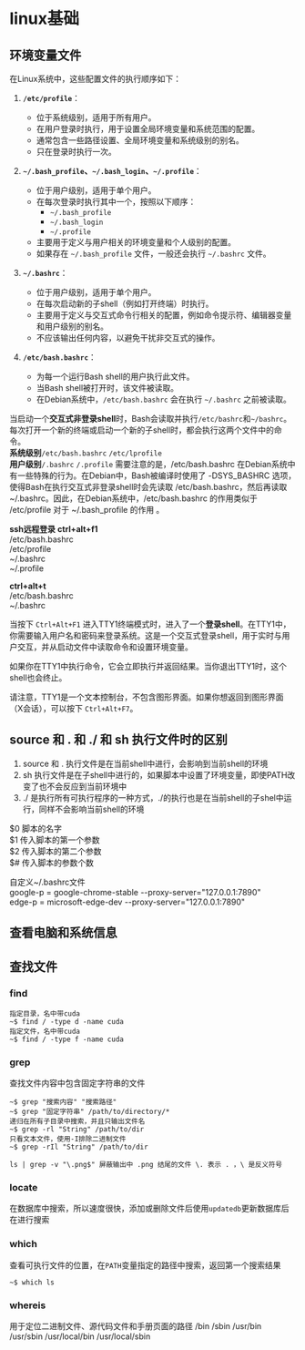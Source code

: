 # linux基础
## 环境变量文件
在Linux系统中，这些配置文件的执行顺序如下：

1. **`/etc/profile`**：
    - 位于系统级别，适用于所有用户。
    - 在用户登录时执行，用于设置全局环境变量和系统范围的配置。
    - 通常包含一些路径设置、全局环境变量和系统级别的别名。
    - 只在登录时执行一次。

2. **`~/.bash_profile`、`~/.bash_login`、`~/.profile`**：
    - 位于用户级别，适用于单个用户。
    - 在每次登录时执行其中一个，按照以下顺序：
        - `~/.bash_profile`
        - `~/.bash_login`
        - `~/.profile`
    - 主要用于定义与用户相关的环境变量和个人级别的配置。
    - 如果存在 `~/.bash_profile` 文件，一般还会执行 `~/.bashrc` 文件。

3. **`~/.bashrc`**：
    - 位于用户级别，适用于单个用户。
    - 在每次启动新的子shell（例如打开终端）时执行。
    - 主要用于定义与交互式命令行相关的配置，例如命令提示符、编辑器变量和用户级别的别名。
    - 不应该输出任何内容，以避免干扰非交互式的操作。

4. **`/etc/bash.bashrc`**：
    - 为每一个运行Bash shell的用户执行此文件。
    - 当Bash shell被打开时，该文件被读取。
    - 在Debian系统中，`/etc/bash.bashrc` 会在执行 `~/.bashrc` 之前被读取。

当启动一个**交互式非登录shell**时，Bash会读取并执行```/etc/bashrc```和```~/bashrc```。每次打开一个新的终端或启动一个新的子shell时，都会执行这两个文件中的命令。  
**系统级别**```/etc/bash.bashrc```   ```/etc/lprofile```  
**用户级别**```/.bashrc```  ```/.profile```
需要注意的是，/etc/bash.bashrc 在Debian系统中有一些特殊的行为。在Debian中，Bash被编译时使用了 -DSYS_BASHRC 选项，使得Bash在执行交互式非登录shell时会先读取 /etc/bash.bashrc，然后再读取 ~/.bashrc。因此，在Debian系统中，/etc/bash.bashrc 的作用类似于 /etc/profile 对于 ~/.bash_profile 的作用 。  

**ssh远程登录**  **ctrl+alt+f1**   
/etc/bash.bashrc  
/etc/profile  
~/.bashrc  
~/.profile  

**ctrl+alt+t**  
/etc/bash.bashrc  
~/.bashrc  
 



当按下 `Ctrl+Alt+F1` 进入TTY1终端模式时，进入了一个**登录shell**。在TTY1中，你需要输入用户名和密码来登录系统。这是一个交互式登录shell，用于实时与用户交互，并从启动文件中读取命令和设置环境变量。

如果你在TTY1中执行命令，它会立即执行并返回结果。当你退出TTY1时，这个shell也会终止。

请注意，TTY1是一个文本控制台，不包含图形界面。如果你想返回到图形界面（X会话），可以按下 `Ctrl+Alt+F7`。




## source 和 . 和 ./ 和 sh 执行文件时的区别 
1. source 和 . 执行文件是在当前shell中进行，会影响到当前shell的环境  
2. sh 执行文件是在子shell中进行的，如果脚本中设置了环境变量，即使PATH改变了也不会反应到当前环境中  
3. ./ 是执行所有可执行程序的一种方式，./的执行也是在当前shell的子shel中运行，同样不会影响当前shell的环境  



$0 脚本的名字  
$1 传入脚本的第一个参数  
$2 传入脚本的第二个参数  
$# 传入脚本的参数个数

自定义~/.bashrc文件  
	google-p = google-chrome-stable --proxy-server="127.0.0.1:7890"  
	edge-p = microsoft-edge-dev --proxy-server="127.0.0.1:7890"  

## 查看电脑和系统信息


## 查找文件
### find  
```
指定目录，名中带cuda
~$ find / -type d -name cuda 
指定文件，名中带cuda
~$ find / -type f -name cuda
```
### grep
查找文件内容中包含固定字符串的文件    
```
~$ grep "搜索内容" "搜索路径"
~$ grep "固定字符串" /path/to/directory/*
递归在所有子目录中搜索，并且只输出文件名
~$ grep -rl "String" /path/to/dir
只看文本文件，使用-I排除二进制文件
~$ grep -rIl "String" /path/to/dir
```
```
ls | grep -v "\.png$" 屏蔽输出中 .png 结尾的文件 \. 表示 . ，\ 是反义符号
```
### locate
在数据库中搜索，所以速度很快，添加或删除文件后使用```updatedb```更新数据库后在进行搜索

### which
查看可执行文件的位置，在```PATH```变量指定的路径中搜索，返回第一个搜索结果  
```
~$ which ls
```

### whereis
用于定位二进制文件、源代码文件和手册页面的路径 /bin /sbin /usr/bin /usr/sbin /usr/local/bin /usr/local/sbin















